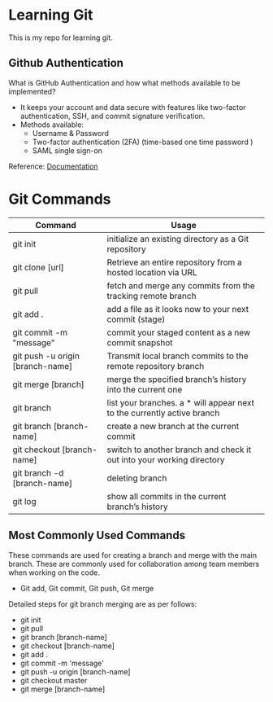 # Learning Git
This is my repo for learning git. 

## Github Authentication
What is GitHub Authentication and how what methods available to be implemented?
- It keeps your account and data secure with features like two-factor authentication, SSH, and commit signature verification.
- Methods available: 
  - Username & Password
  - Two-factor authentication (2FA) (time-based one time password )
  - SAML single sign-on

Reference: [Documentation](https://docs.github.com/en/authentication)

# Git Commands
| Command | Usage | 
| ------ | ------ |
| git init                          | initialize an existing directory as a Git repository                     |
| git clone [url]                   | Retrieve an entire repository from a hosted location via URL             |
| git pull                          | fetch and merge any commits from the tracking remote branch              |
| git add .                         | add a file as it looks now to your next commit (stage)                   | 
| git commit -m "message"           | commit your staged content as a new commit snapshot                      | 
| git push -u origin [branch-name]  | Transmit local branch commits to the remote repository branch            | 
| git merge [branch]                | merge the specified branch’s history into the current one                |
| git branch                        | list your branches. a * will appear next to the currently active branch  | 
| git branch [branch-name]          | create a new branch at the current commit                                |
| git checkout [branch-name]        | switch to another branch and check it out into your working directory    | 
| git branch -d [branch-name]       | deleting branch                                                          | 
| git log                           | show all commits in the current branch’s history                         |

## Most Commonly Used Commands 
These commands are used for creating a branch and merge with the main branch. These are commonly used for collaboration among team members when working on the code. 
- Git add, Git commit, Git push, Git merge

Detailed steps for git branch merging are as per follows:
- git init 
- git pull
- git branch [branch-name]
- git checkout [branch-name]
- git add .
- git commit -m 'message'
- git push -u origin [branch-name]
- git checkout master 
- git merge [branch-name]




